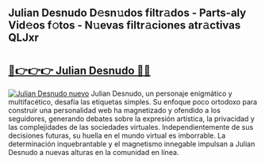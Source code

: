 ## Julian Desnudo D𝚎sn𝚞dos filtr𝚊dos - Parts-aly Vid𝚎os f𝚘tos - N𝚞evas filtr𝚊ciones atr𝚊ctivas QLJxr

# <h2><a href="http://mb8hmj2.tromn.icu/?c=Julian+Desnudo">🔗👉👉👉 Julian Desnudo 🔗🔗</a></h2>

[![Julian Desnudo nuevo](https://i.imgur.com/pEAQMta.gif)](http://mb8hmj2.tromn.icu/?c=Julian+Desnudo)
Julian Desnudo, un personaje enigmático y multifacético, desafía las etiquetas simples. Su enfoque poco ortodoxo para construir una personalidad web ha magnetizado y ofendido a los seguidores, generando debates sobre la expresión artística, la privacidad y las complejidades de las sociedades virtuales. Independientemente de sus decisiones futuras, su huella en el mundo virtual es imborrable. La determinación inquebrantable y el magnetismo innegable impulsan a Julian Desnudo a nuevas alturas en la comunidad en línea.
